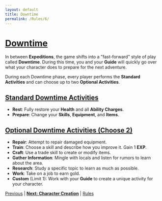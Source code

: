 ```yaml
---
layout: default
title: Downtime
permalink: /Rules/6/
---
```

# [Downtime](#downtime)
In between **Expeditions**, the game shifts into a "fast-forward" style of play called **Downtime**. During this time, you and your **Guide** will quickly go over what your character does to prepare for the next adventure.

During each Downtime phase, every player performs the **Standard Activities** and can choose up to two **Optional Activities**.

## [Standard Downtime Activities](#standard-downtime-activities)
- **Rest**: Fully restore your **Health** and all **Ability Charges**.
- **Prepare**: Change your **Skills**, **Equipment**, and **Items**.

## [Optional Downtime Activities (Choose 2)](#optional-downtime-activities)
- **Repair**: Attempt to repair damaged equipment.
- **Train**: Choose a skill and describe how you improve it. Gain 1 **EXP**.
- **Craft**: Use a trade skill to create or modify items.
- **Gather Information**: Mingle with locals and listen for rumors to learn about the area.
- **Research**: Study a specific topic to learn as much as possible.
- **Work**: Take on a job to earn gold.
- **Custom** (Limit 1): Work with your **Guide** to create a unique activity for your character.

[Previous]({{site.baseurl}}/Rules/5/#combat) | **[Next: Character Creation]({{site.baseurl}}/Rules/7/)** | [Rules]({{site.baseurl}}/Rules/Index/#rules)
